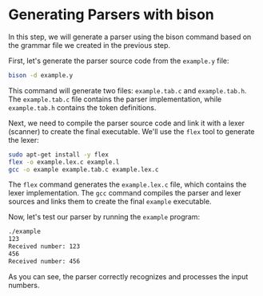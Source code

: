 # Generating Parsers with bison

In this step, we will generate a parser using the bison command based on the grammar file we created in the previous step.

First, let's generate the parser source code from the `example.y` file:

```bash
bison -d example.y
```

This command will generate two files: `example.tab.c` and `example.tab.h`. The `example.tab.c` file contains the parser implementation, while `example.tab.h` contains the token definitions.

Next, we need to compile the parser source code and link it with a lexer (scanner) to create the final executable. We'll use the `flex` tool to generate the lexer:

```bash
sudo apt-get install -y flex
flex -o example.lex.c example.l
gcc -o example example.tab.c example.lex.c
```

The `flex` command generates the `example.lex.c` file, which contains the lexer implementation. The `gcc` command compiles the parser and lexer sources and links them to create the final `example` executable.

Now, let's test our parser by running the `example` program:

```bash
./example
123
Received number: 123
456
Received number: 456
```

As you can see, the parser correctly recognizes and processes the input numbers.
